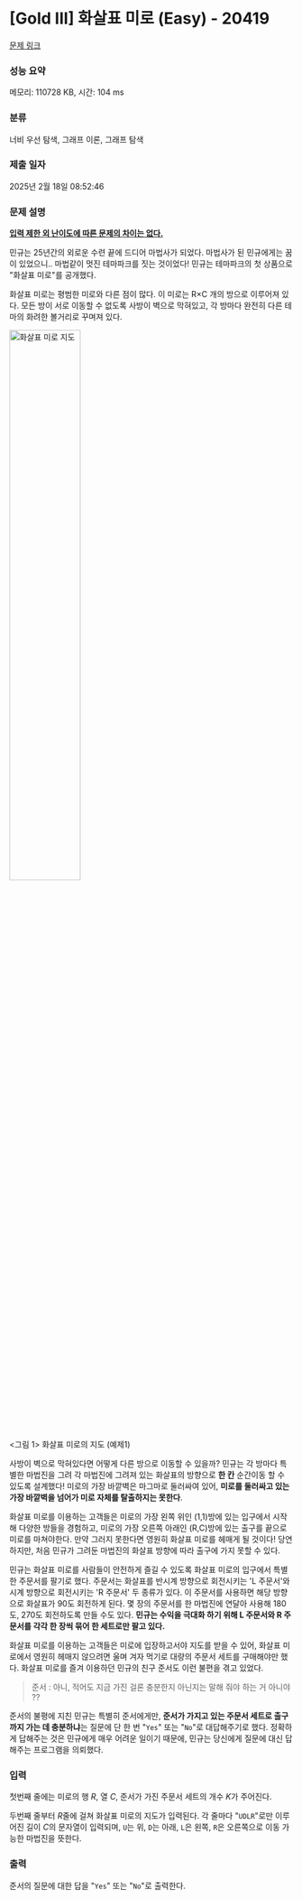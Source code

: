 # [Gold III] 화살표 미로 (Easy) - 20419 

[문제 링크](https://www.acmicpc.net/problem/20419) 

### 성능 요약

메모리: 110728 KB, 시간: 104 ms

### 분류

너비 우선 탐색, 그래프 이론, 그래프 탐색

### 제출 일자

2025년 2월 18일 08:52:46

### 문제 설명

<p><u><strong>입력 제한 외 난이도에 따른 문제의 차이는 없다.</strong></u></p>

<p>민규는 25년간의 외로운 수련 끝에 드디어 마법사가 되었다. 마법사가 된 민규에게는 꿈이 있었으니.. 마법같이 멋진 테마파크를 짓는 것이었다! 민규는 테마파크의 첫 상품으로 "화살표 미로"를 공개했다.</p>

<p>화살표 미로는 평범한 미로와 다른 점이 많다. 이 미로는 R×C 개의 방으로 이루어져 있다. 모든 방이 서로 이동할 수 없도록 사방이 벽으로 막혀있고, 각 방마다 완전히 다른 테마의 화려한 볼거리로 꾸며져 있다.</p>

<p><img alt="화살표 미로 지도" src="https://upload.acmicpc.net/72b9fd07-3d6e-48b6-8d83-fc3b1e3133ea/-/preview/" style="width: 50%"></p>

<p><그림 1> 화살표 미로의 지도 (예제1)</p>

<p>사방이 벽으로 막혀있다면 어떻게 다른 방으로 이동할 수 있을까? 민규는 각 방마다 특별한 마법진을 그려 각 마법진에 그려져 있는 화살표의 방향으로 <strong>한 칸</strong> 순간이동 할 수 있도록 설계했다! 미로의 가장 바깥벽은 마그마로 둘러싸여 있어, <strong>미로를 둘러싸고 있는 가장 바깥벽을 넘어가 미로 자체를 탈출하지는 못한다</strong>.</p>

<p>화살표 미로를 이용하는 고객들은 미로의 가장 왼쪽 위인 (1,1)방에 있는 입구에서 시작해 다양한 방들을 경험하고, 미로의 가장 오른쪽 아래인 (R,C)방에 있는 출구를 끝으로 미로를 마쳐야한다. 만약 그러지 못한다면 영원히 화살표 미로를 헤매게 될 것이다! 당연하지만, 처음 민규가 그려둔 마법진의 화살표 방향에 따라 출구에 가지 못할 수 있다.</p>

<p>민규는 화살표 미로를 사람들이 안전하게 즐길 수 있도록 화살표 미로의 입구에서 특별한 주문서를 팔기로 했다. 주문서는 화살표를 반시계 방향으로 회전시키는 'L 주문서'와 시계 방향으로 회전시키는 'R 주문서' 두 종류가 있다. 이 주문서를 사용하면 해당 방향으로 화살표가 90도 회전하게 된다. 몇 장의 주문서를 한 마법진에 연달아 사용해 180도, 270도 회전하도록 만들 수도 있다. <strong>민규는 수익을 극대화 하기 위해 L 주문서와 R 주문서를 각각 한 장씩 묶어 한 세트로만 팔고 있다.</strong></p>

<p>화살표 미로를 이용하는 고객들은 미로에 입장하고서야 지도를 받을 수 있어, 화살표 미로에서 영원히 헤매지 않으려면 울며 겨자 먹기로 대량의 주문서 세트를 구매해야만 했다. 화살표 미로를 즐겨 이용하던 민규의 친구 준서도 이런 불편을 겪고 있었다.</p>

<blockquote>
<p>준서 : 아니, 적어도 지금 가진 걸론 충분한지 아닌지는 말해 줘야 하는 거 아니야 ??</p>
</blockquote>

<p>준서의 불평에 지친 민규는 특별히 준서에게만, <strong>준서가 가지고 있는 주문서 세트로 출구까지 가는 데 충분하냐</strong>는 질문에 단 한 번 "<code>Yes</code>" 또는 "<code>No</code>"로 대답해주기로 했다. 정확하게 답해주는 것은 민규에게 매우 어려운 일이기 때문에, 민규는 당신에게 질문에 대신 답해주는 프로그램을 의뢰했다.</p>

### 입력 

 <p>첫번째 줄에는 미로의 행 <em>R</em>, 열 <em>C</em>, 준서가 가진 주문서 세트의 개수 <em>K</em>가 주어진다.</p>

<p>두번째 줄부터 <em>R</em>줄에 걸쳐 화살표 미로의 지도가 입력된다. 각 줄마다 "<code>UDLR</code>"로만 이루어진 길이 <em>C</em>의 문자열이 입력되며, <code>U</code>는 위, <code>D</code>는 아래, <code>L</code>은 왼쪽, <code>R</code>은 오른쪽으로 이동 가능한 마법진을 뜻한다.</p>

### 출력 

 <p>준서의 질문에 대한 답을 "<code>Yes</code>" 또는 "<code>No</code>"로 출력한다.</p>

